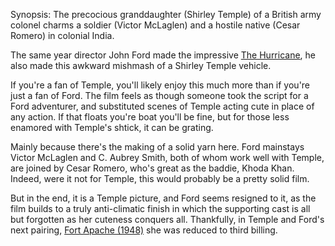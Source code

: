 Synopsis: The precocious granddaughter (Shirley Temple) of a British army colonel charms a soldier (Victor McLaglen) and a hostile native (Cesar Romero) in colonial India.

The same year director John Ford made the impressive <a href="/browse/reviews/the-hurricane-1937/">The Hurricane</a>, he also made this awkward mishmash of a Shirley Temple vehicle. 

If you're a fan of Temple, you'll likely enjoy this much more than if you're just a fan of Ford. The film feels as though someone took the script for a Ford adventurer, and substituted scenes of Temple acting cute in place of any action. If that floats you're boat you'll be fine, but for those less enamored with Temple's shtick, it can be grating.

Mainly because there's the making of a solid yarn here. Ford mainstays Victor McLaglen and C. Aubrey Smith, both of whom work well with Temple, are joined by Cesar Romero, who's great as the baddie, Khoda Khan. Indeed, were it not for Temple, this would probably be a pretty solid film. 

But in the end, it is a Temple picture, and Ford seems resigned to it, as the film builds to a truly anti-climatic finish in which the supporting cast is all but forgotten as her cuteness conquers all. Thankfully, in Temple and Ford's next pairing, <a href="/browse/reviews/fort-apache-1948/">Fort Apache (1948)</a> she was reduced to third billing.

